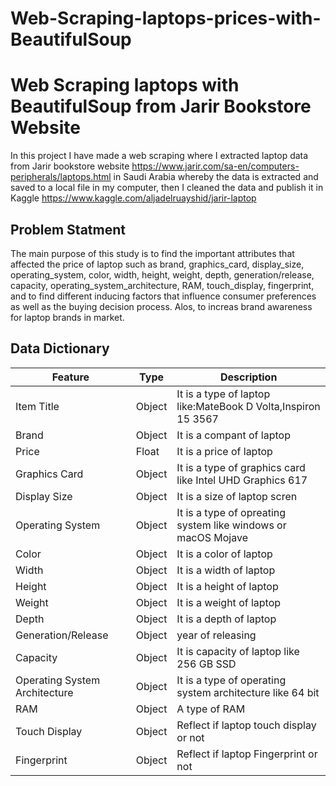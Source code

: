 # Web-Scraping-laptops-prices-with-BeautifulSoup

# Web Scraping laptops with BeautifulSoup from Jarir Bookstore Website

In this project I have made a web scraping where I extracted laptop data from Jarir bookstore website https://www.jarir.com/sa-en/computers-peripherals/laptops.html in Saudi Arabia whereby the data is extracted and saved to a local file in my computer, then I cleaned the data and publish it in Kaggle https://www.kaggle.com/aljadelruayshid/jarir-laptop

## Problem Statment

The main purpose of this study is to find the important attributes that affected the price of laptop such as brand, graphics_card, display_size, operating_system, color, width, height, weight, depth, generation/release, capacity, operating_system_architecture, RAM, touch_display, fingerprint, and to find different  inducing factors that influence consumer preferences as well as the buying decision process. Alos, to increas brand awareness for laptop brands in market.



##  Data Dictionary

|Feature|Type|Description|
|---|---|---|
|Item Title|Object|It is a type of laptop like:MateBook D Volta,Inspiron 15 3567|
|Brand|Object|It is a compant of laptop|
|Price|Float|It is a price of laptop|
|Graphics Card|Object| It is a type of graphics card like Intel UHD Graphics 617|
|Display Size|Object|It is a size of laptop scren|
|Operating System| Object |It is a type of opreating system like windows or macOS Mojave |
|Color| Object | It is a color of laptop |
|Width| Object | It is a width of laptop |
|Height| Object | It is a height of laptop |
|Weight|Object|It is a weight of laptop|
|Depth|Object|It is a depth of laptop|
|Generation/Release|Object|year of releasing |
|Capacity|Object|It is capacity of laptop like 256 GB SSD |
|Operating System Architecture|Object| It is a type of operating system architecture like 64 bit |
|RAM| Object | A type of RAM |
|Touch Display| Object | Reflect if laptop touch display or not |
|Fingerprint| Object | Reflect if laptop Fingerprint or not |
